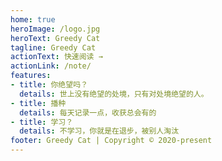```yaml
---
home: true
heroImage: /logo.jpg
heroText: Greedy Cat
tagline: Greedy Cat
actionText: 快速阅读 →
actionLink: /note/
features:
- title: 你绝望吗？
  details: 世上没有绝望的处境，只有对处境绝望的人。 
- title: 播种
  details: 每天记录一点，收获总会有的
- title: 学习？
  details: 不学习，你就是在退步，被别人淘汰
footer: Greedy Cat | Copyright © 2020-present 
---
```

<!-- <a href="https://beian.miit.gov.cn/" target="_blank">鄂ICP备2021013427号-1</a> -->